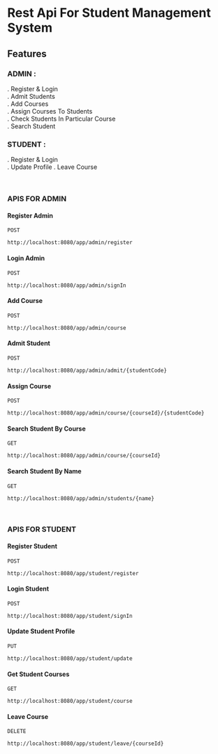 # Rest Api For Student Management System

## Features
### ADMIN :
. Register & Login <br>
. Admit Students <br>
. Add Courses <br>
. Assign Courses To Students <br>
. Check Students In Particular Course <br>
. Search Student <br>

### STUDENT :
. Register & Login <br>
. Update Profile
. Leave Course

&nbsp;
### APIS FOR ADMIN
#### Register Admin 
`POST`
```
http://localhost:8080/app/admin/register

```
#### Login Admin
`POST`
```
http://localhost:8080/app/admin/signIn

```
#### Add Course
`POST`
```
http://localhost:8080/app/admin/course

```
#### Admit Student
`POST`
```
http://localhost:8080/app/admin/admit/{studentCode}

```
#### Assign Course 
`POST`
```
http://localhost:8080/app/admin/course/{courseId}/{studentCode}

```
#### Search Student By Course
`GET`
```
http://localhost:8080/app/admin/course/{courseId}

```
#### Search Student By Name
`GET`
```
http://localhost:8080/app/admin/students/{name}

```

&nbsp;
### APIS FOR STUDENT
#### Register Student 
`POST`
```
http://localhost:8080/app/student/register

```
#### Login Student
`POST`
```
http://localhost:8080/app/student/signIn

```
#### Update Student Profile
`PUT`
```
http://localhost:8080/app/student/update

```
#### Get Student Courses
`GET`
```
http://localhost:8080/app/student/course

```
#### Leave Course
`DELETE`
```
http://localhost:8080/app/student/leave/{courseId}

```







